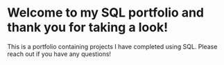 # Welcome to my SQL portfolio and thank you for taking a look!

This is a portfolio containing projects I have completed using SQL.  Please reach out if you have any questions!
